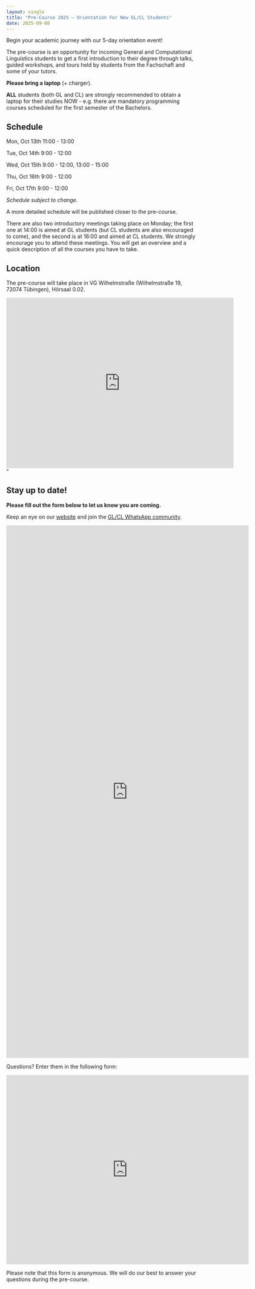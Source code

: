 ```yaml
---
layout: single
title: "Pre-Course 2025 — Orientation For New GL/CL Students"
date: 2025-09-08
---
```


Begin your academic journey with our 5-day orientation event!

The pre-course is an opportunity for incoming General and Computational Linguistics students to get a first introduction to their degree through talks, guided workshops, and tours held by students from the Fachschaft and some of your tutors.

**Please bring a laptop** (+ charger).

**ALL** students (both GL and CL) are strongly recommended to obtain a laptop for their studies NOW - e.g. there are mandatory programming courses scheduled for the first semester of the Bachelors.

## Schedule
Mon, Oct 13th 11:00 - 13:00

Tue, Oct 14th 9:00 - 12:00

Wed, Oct 15th 9:00 - 12:00, 13:00 - 15:00

Thu, Oct 16th 9:00 - 12:00

Fri, Oct 17th 9:00 - 12:00

_Schedule subject to change._

A more detailed schedule will be published closer to the pre-course.

There are also two introductory meetings taking place on Monday; the first one at 14:00 is aimed at GL students (but CL students are also encouraged to come), and the second is at 16:00 and aimed at CL students. We strongly encourage you to attend these meetings. You will get an overview and a quick description of all the courses you have to take.

## Location

The pre-course will take place in VG Wilhelmstraße (Wilhelmstraße 19, 72074 Tübingen), Hörsaal 0.02.

<iframe src="https://www.google.com/maps/embed?pb=!1m18!1m12!1m3!1d2642.3392659757537!2d9.060678777763776!3d48.52672963465765!2m3!1f0!2f0!3f0!3m2!1i1024!2i768!4f13.1!3m3!1m2!1s0x4799e52d95c56691%3A0x98fb31686086b2f8!2sVerf%C3%BCgungsgeb%C3%A4ude%2C%20Wilhelmstra%C3%9Fe%2019%2C%2072074%20T%C3%BCbingen%2C%20Germany!5e0!3m2!1sen!2ssi!4v1757364868722!5m2!1sen!2ssi" width="600" height="450" style="border:0;" allowfullscreen="" loading="lazy" referrerpolicy="no-referrer-when-downgrade"></iframe>" 

## Stay up to date!

**Please fill out the form below to let us know you are coming.**

Keep an eye on our [website](https://fs-linguistics.github.io/) and join the [GL/CL WhatsApp community](https://chat.whatsapp.com/BYuZ63pdNmG5tEo6td9ilP).

<iframe src="https://forms.gle/nmfe5CsQiGAtiUE26" width="640" height="1407" frameborder="0" marginheight="0" marginwidth="0">Loading…</iframe>

Questions? Enter them in the following form:

<iframe src="https://forms.gle/1ovUga35ECzbc3xN9" width="640" height="500" frameborder="0" marginheight="0" marginwidth="0">Loading…</iframe>

Please note that this form is anonymous. We will do our best to answer your questions during the pre-course.
